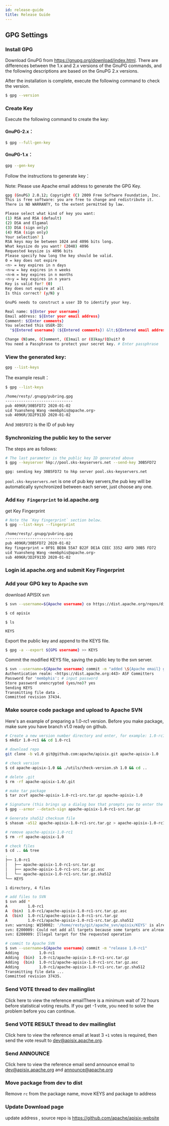 ```yaml
---
id: release-guide
title: Release Guide
---
```


## GPG Settings

### Install GPG

Download GnuPG from https://gnupg.org/download/index.html. There are differences between the 1.x and 2.x versions of the GnuPG commands, and the following descriptions are based on the GnuPG 2.x versions.

After the installation is complete, execute the following command to check the version.

```sh
$ gpg --version
```

### Create Key

Execute the following command to create the key:

#### GnuPG-2.x：

```sh
$ gpg --full-gen-key
```

#### GnuPG-1.x：

```sh
gpg --gen-key
```

Follow the instructions to generate key：

Note: Please use Apache email address to generate the GPG Key.

```sh
gpg (GnuPG) 2.0.12; Copyright (C) 2009 Free Software Foundation, Inc.
This is free software: you are free to change and redistribute it.
There is NO WARRANTY, to the extent permitted by law.

Please select what kind of key you want:
(1) RSA and RSA (default)
(2) DSA and Elgamal
(3) DSA (sign only)
(4) RSA (sign only)
Your selection? 1
RSA keys may be between 1024 and 4096 bits long.
What keysize do you want? (2048) 4096
Requested keysize is 4096 bits
Please specify how long the key should be valid.
0 = key does not expire
<n> = key expires in n days
<n>w = key expires in n weeks
<n>m = key expires in n months
<n>y = key expires in n years
Key is valid for? (0)
Key does not expire at all
Is this correct? (y/N) y

GnuPG needs to construct a user ID to identify your key.

Real name: ${Enter your username}
Email address: ${Enter your email address}
Comment: ${Enter comments}
You selected this USER-ID:
  "${Entered username} (${Entered comments}) &lt;${Entered email address}>"

Change (N)ame, (C)omment, (E)mail or (O)kay/(Q)uit? O
You need a Passphrase to protect your secret key. # Enter passphrase
```

### View the generated key:

```sh
gpg --list-keys
```

The example result：

```sh
$ gpg --list-keys

/home/resty/.gnupg/pubring.gpg
------------------------------
pub 4096R/30B5FD72 2020-01-02
uid Yuansheng Wang <membphis@apache.org>
sub 4096R/3D2F913D 2020-01-02
```

And `30B5FD72` is the ID of pub key

### Synchronizing the public key to the server

The steps are as follows:

```sh
# The last parameter is the public key ID generated above
$ gpg --keyserver hkp://pool.sks-keyservers.net --send-key 30B5FD72

gpg: sending key 30B5FD72 to hkp server pool.sks-keyservers.net
```

`pool.sks-keyservers.net` is one of pub key servers,the pub key will be automatically synchronized between each server, just choose any one.

### Add `Key Fingerprint` to id.apache.org

get Key Fingerprint

```sh
# Note the `Key fingerprint` section below.
$ gpg --list-keys --fingerprint

/home/resty/.gnupg/pubring.gpg
------------------------------
pub 4096R/30B5FD72 2020-01-02
Key fingerprint = 0F91 BE0A 55A7 B22F DE1A CEEC 3352 48FD 30B5 FD72
uid Yuansheng Wang <membphis@apache.org>
sub 4096R/3D2F913D 2020-01-02
```

### Login id.apache.org and submit Key Fingerprint

### Add your GPG key to Apache svn

download APISIX svn

```sh
$ svn --username=${Apache username} co https://dist.apache.org/repos/dist/dev/apisix
```

```sh
$ cd apisix

$ ls

KEYS
```

Export the public key and append to the KEYS file.

```sh
$ gpg -a --export ${GPG username} >> KEYS
```

Commit the modified KEYS file, saving the public key to the svn server.

```sh
$ svn --username=${Apache username} commit -m "added \${Apache email} gpg pub key"
Authentication realm: <https://dist.apache.org:443> ASF Committers
Password for 'membphis': # input password
Store password unencrypted (yes/no)? yes
Sending KEYS
Transmitting file data .
Committed revision 37434.
```

### Make source code package and upload to Apache SVN

Here's an example of preparing a 1.0-rc1 version. Before you make package, make sure you have branch v1.0 ready on github.

```sh
# Create a new version number directory and enter, for example: 1.0-rc1
$ mkdir 1.0-rc1 && cd 1.0-rc1

# download repo
git clone -b v1.0 git@github.com:apache/apisix.git apache-apisix-1.0

# check version
$ cd apache-apisix-1.0 && ./utils/check-version.sh 1.0 && cd ..

# delete .git
$ rm -rf apache-apisix-1.0/.git

# make tar package
$ tar zcvf apache-apisix-1.0-rc1-src.tar.gz apache-apisix-1.0

# Signature (this brings up a dialog box that prompts you to enter the password you entered when generating the gpg)
$ gpg --armor --detach-sign apache-apisix-1.0-rc1-src.tar.gz

# Generate sha512 checksum file
$ shasum -a512 apache-apisix-1.0-rc1-src.tar.gz > apache-apisix-1.0-rc1-src.tar.gz.sha512

# remove apache-apisix-1.0-rc1
$ rm -rf apache-apisix-1.0

# check files
$ cd .. && tree
.
├── 1.0-rc1
│   ├── apache-apisix-1.0-rc1-src.tar.gz
│   ├── apache-apisix-1.0-rc1-src.tar.gz.asc
│   └── apache-apisix-1.0-rc1-src.tar.gz.sha512
└── KEYS

1 directory, 4 files

# add files to SVN
$ svn add *
A         1.0-rc1
A  (bin)  1.0-rc1/apache-apisix-1.0-rc1-src.tar.gz.asc
A  (bin)  1.0-rc1/apache-apisix-1.0-rc1-src.tar.gz
A         1.0-rc1/apache-apisix-1.0-rc1-src.tar.gz.sha512
svn: warning: W150002: '/home/resty/git/apache_svn/apisix/KEYS' is already under version control
svn: E200009: Could not add all targets because some targets are already versioned
svn: E200009: Illegal target for the requested operation

# commit to Apache SVN
$ svn --username=${Apache username} commit -m "release 1.0-rc1"
Adding         1.0-rc1
Adding  (bin)  1.0-rc1/apache-apisix-1.0-rc1-src.tar.gz
Adding  (bin)  1.0-rc1/apache-apisix-1.0-rc1-src.tar.gz.asc
Adding         1.0-rc1/apache-apisix-1.0-rc1-src.tar.gz.sha512
Transmitting file data ...
Committed revision 37435.
```

### Send VOTE thread to dev mailinglist

Click here to view the reference emailThere is a minimum wait of 72 hours before statistical voting results. If you get -1 vote, you need to solve the problem before you can continue.

### Send VOTE RESULT thread to dev mailinglist

Click here to view the reference email at least 3 `+1` votes is required, then send the vote result to dev@apisix.apache.org.

### Send ANNOUNCE

Click here to view the reference email send announce email to dev@apisix.apache.org and announce@apache.org

### Move package from dev to dist

Remove `rc` from the package name, move KEYS and package to address

### Update Download page

update address , source repo is https://github.com/apache/apisix-website
